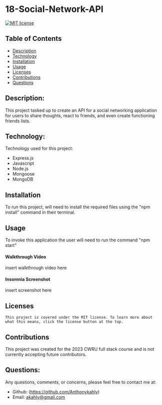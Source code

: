 # 18-Social-Network-API

[![MIT license](https://img.shields.io/badge/License-MIT-green.svg)](https://lbesson.mit-license.org/)

## Table of Contents

- [Description](#description)
- [Technology](#Technology)
- [Installation](#installation)
- [Usage](#usage)
- [Licenses](#licenses)
- [Contributions](#contributions)
- [Questions](#questions)

## Description:

This project tasked up to create an API for a social networking application for users to share thoughts, react to friends, and even create functioning friends lists.

## Technology:

Technology used for this project:

- Express.js
- Javascript
- Node.js
- Mongoose
- MongoDB

## Installation

To run this project, will need to install the required files using the "npm install" command in their terminal.

## Usage

To invoke this application the user will need to run the command "npm start"

#### Walkthrough Video

insert walkthrough video here

#### Insomnia Screenshot

insert screenshot here

## Licenses

    This project is covered under the MIT license. To learn more about what this means, click the license button at the top.

## Contributions

This project was created for the 2023 CWRU full stack course and is not currently accepting future contributors.

## Questions:

Any questions, comments, or concerns, please feel free to contact me at:

- Github: (https://github.com/Anthonykahly)
- Email: akahly@gmail.com
